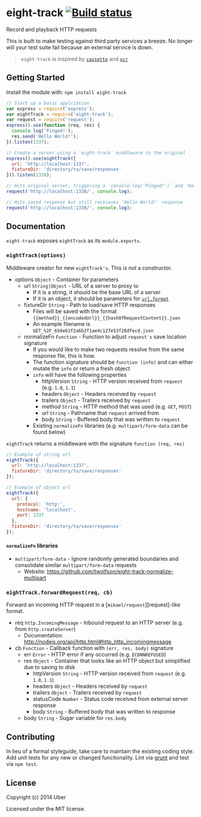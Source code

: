# eight-track [![Build status](https://travis-ci.org/uber/eight-track.png?branch=master)](https://travis-ci.org/uber/eight-track)

Record and playback HTTP requests

This is built to make testing against third party services a breeze. No longer will your test suite fail because an external service is down.

> `eight-track` is inspired by [`cassette`][] and [`vcr`][]

[`cassette`]: https://github.com/uber/cassette
[`vcr`]: https://rubygems.org/gems/vcr

## Getting Started
Install the module with: `npm install eight-track`

```javascript
// Start up a basic applciation
var express = require('express');
var eightTrack = require('eight-track');
var request = require('request');
express().use(function (req, res) {
  console.log('Pinged!');
  res.send('Hello World!');
}).listen(1337);

// Create a server using a `eight-track` middleware to the original
express().use(eightTrack({
  url: 'http://localhost:1337',
  fixtureDir: 'directory/to/save/responses'
})).listen(1338);

// Hits original server, triggering a `console.log('Pinged!')` and 'Hello World!' response
request('http://localhost:1338/', console.log);

// Hits saved response but still receieves 'Hello World!' response
request('http://localhost:1338/', console.log);
```

## Documentation
`eight-track` exposes `eightTrack` as its `module.exports`.

### `eightTrack(options)`
Middleware creator for new `eightTrack's`. This *is not* a constructor.

- options `Object` - Container for parameters
    - url `String|Object` - URL of a server to proxy to
        - If it is a string, it should be the base URL of a server
        - If it is an object, it should be parameters for [`url.format`][]
    - fixtureDir `String` - Path to load/save HTTP responses
        - Files will be saved with the format `{{method}}_{{encodedUrl}}_{{hashOfRequestContent}}.json`
        - An example filename is `GET_%2F_658e61f2a6b2f1ae4c127e53f28dfecd.json`
    - normalizeFn `Function` - Function to adjust `request's` save location signature
        - If you would like to make two requests resolve from the same response file, this is how.
        - The function signature should be `function (info)` and can either mutate the `info` or return a fresh object
        - `info` will have the following properties
             - httpVersion `String` - HTTP version received from `request` (e.g. `1.0`, `1.1`)
             - headers `Object` - Headers received by `request`
             - trailers `Object` - Trailers received by `request`
             - method `String` - HTTP method that was used (e.g. `GET`, `POST`)
             - url `String` - Pathname that `request` arrived from
             - body `String` - Buffered body that was written to `request`
        - Existing `normalizeFn` libraries (e.g. `multipart/form-data` can be found below)

[`url.format`]: http://nodejs.org/api/url.html#url_url_format_urlobj

`eightTrack` returns a middleware with the signature `function (req, res)`

```js
// Example of string url
eightTrack({
  url: 'http://localhost:1337',
  fixtureDir: 'directory/to/save/responses'
});

// Example of object url
eightTrack({
  url: {
    protocol: 'http:',
    hostname: 'localhost',
    port: 1337
  },
  fixtureDir: 'directory/to/save/responses'
});
```

#### `normalizeFn` libraries
- `multipart/form-data` - Ignore randomly generated boundaries and consolidate similar `multipart/form-data` requests
    - Website: https://github.com/twolfson/eight-track-normalize-multipart

### `eightTrack.forwardRequest(req, cb)`
Forward an incoming HTTP request in a [`mikael/request`][request]-like format.

- req `http.IncomingMessage` - Inbound request to an HTTP server (e.g. from `http.createServer`)
    - Documentation: http://nodejs.org/api/http.html#http_http_incomingmessage
- cb `Function` - Callback function with `(err, res, body)` signature
    - err `Error` - HTTP error if any occurred (e.g. `ECONNREFUSED`)
    - res `Object` - Container that looks like an HTTP object but simiplified due to saving to disk
        - httpVersion `String` - HTTP version received from `request` (e.g. `1.0`, `1.1`)
        - headers `Object` - Headers received by `request`
        - trailers `Object` - Trailers received by `request`
        - statusCode `Number` - Status code received from external server response
        - body `String` - Buffered body that was written to response
    - body `String` - Sugar variable for `res.body`

[`mikael/request`]: https://github.com/mikeal/request

## Contributing
In lieu of a formal styleguide, take care to maintain the existing coding style. Add unit tests for any new or changed functionality. Lint via [grunt](https://github.com/gruntjs/grunt) and test via `npm test`.

## License
Copyright (c) 2014 Uber

Licensed under the MIT license.
